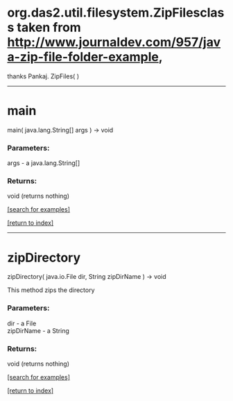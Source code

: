 # org.das2.util.filesystem.ZipFilesclass taken from http://www.journaldev.com/957/java-zip-file-folder-example,
 thanks Pankaj.
ZipFiles( )


***
<a name="main"></a>
# main
main( java.lang.String[] args ) &rarr; void



### Parameters:
args - a java.lang.String[]

### Returns:
void (returns nothing)


<a href="https://github.com/autoplot/dev/search?q=main&unscoped_q=main">[search for examples]</a>

<a href="https://github.com/autoplot/documentation/blob/master/javadoc/index-all.md">[return to index]</a>

***
<a name="zipDirectory"></a>
# zipDirectory
zipDirectory( java.io.File dir, String zipDirName ) &rarr; void

This method zips the directory

### Parameters:
dir - a File
<br>zipDirName - a String

### Returns:
void (returns nothing)


<a href="https://github.com/autoplot/dev/search?q=zipDirectory&unscoped_q=zipDirectory">[search for examples]</a>

<a href="https://github.com/autoplot/documentation/blob/master/javadoc/index-all.md">[return to index]</a>

